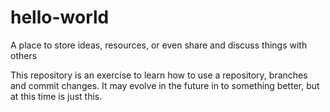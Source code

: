 # hello-world
A place to store ideas, resources, or even share and discuss things with others

This repository is an exercise to learn how to use a repository, branches and commit changes. It may evolve in the future in to something better, but at this time is just this.
